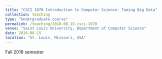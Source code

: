 ```yaml
---
title: "CSCI 1070 Introduction to Computer Science: Taming Big Data"
collection: teaching
type: "Undergraduate course"
permalink: /teaching/2018-08-15-csci-1070
venue: "Saint Louis University, Department of Computer Science"
date: 2018-08-15
location: "St. Louis, Missouri, USA"
---
```


Fall 2018 semester

